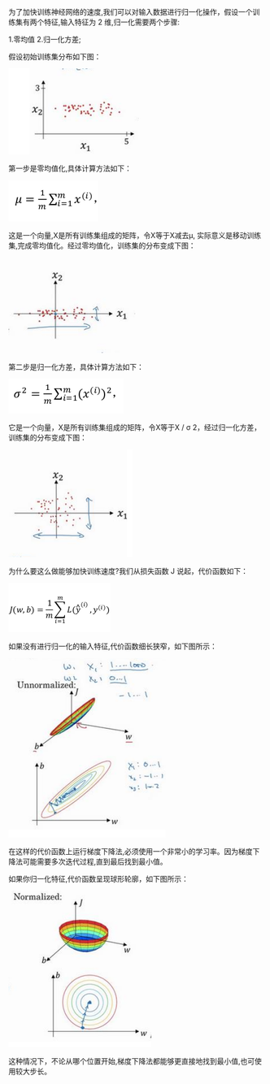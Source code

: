 ​       为了加快训练神经网络的速度,我们可以对输入数据进行归一化操作，假设一个训练集有两个特征,输入特征为 2 维,归一化需要两个步骤:

1.零均值
2.归一化方差;

假设初始训练集分布如下图：

![1548120434179](assets/1548120434179.png)

第一步是零均值化,具体计算方法如下：

![1548119829992](assets/1548119829992.png)

这是一个向量,X是所有训练集组成的矩阵，令X等于X减去μ, 实际意义是移动训练集,完成零均值化。经过零均值化，训练集的分布变成下图：

![1548120494544](assets/1548120494544.png)

第二步是归一化方差，具体计算方法如下：

![1548120123853](assets/1548120123853.png)

它是一个向量，X是所有训练集组成的矩阵，令X等于X / σ 2，经过归一化方差，训练集的分布变成下图：



![1548120526956](assets/1548120526956.png)

为什么要这么做能够加快训练速度?我们从损失函数 J 说起，代价函数如下：

![1548120689317](assets/1548120689317.png)

如果没有进行归一化的输入特征,代价函数细长狭窄，如下图所示：

![1548121700248](assets/1548121700248.png)

在这样的代价函数上运行梯度下降法,必须使用一个非常小的学习率。因为梯度下降法可能需要多次迭代过程,直到最后找到最小值。

如果你归一化特征,代价函数呈现球形轮廓，如下图所示：

![1548121997916](assets/1548121997916.png)

这种情况下，不论从哪个位置开始,梯度下降法都能够更直接地找到最小值,也可使用较大步长。













































































